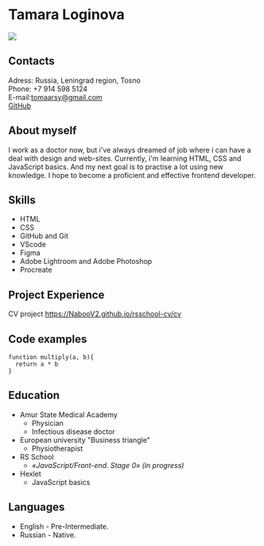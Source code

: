 # Tamara Loginova
![](https://avatars.githubusercontent.com/u/112687871?v=4)
## Contacts
Adress: Russia, Leningrad region, Tosno\
Phone: +7 914 598 5124\
E-mail:tomaarsy@gmail.com\
[GitHub](https://github.com//NabooV2)
## About myself
I work as a doctor now, but i've always dreamed of job where i can have a deal with design and web-sites. 
Currently, i'm learning HTML, CSS and JavaScript basics. And my next goal is to practise a lot using new knowledge.
I hope to become a proficient and effective frontend developer.
## Skills
* HTML
* CSS
* GitHub and Git
* VScode
* Figma
* Adobe Lightroom and Adobe Photoshop
* Procreate
## Project Experience
CV project <https://NabooV2.github.io/rsschool-cv/cv>
## Code examples
```
function multiply(a, b){
  return a * b
}
```
## Education
* Amur State Medical Academy
  * Physician
  * Infectious disease doctor
* European university "Business triangle"
  * Physiotherapist
* RS School
  * _«JavaScript/Front-end. Stage 0» (in progress)_
* Hexlet
  * JavaScript basics
## Languages
* English - Pre-Intermediate. 
* Russian - Native.
